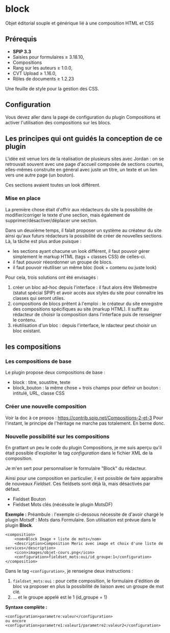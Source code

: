# block
Objet éditorial souple et générique lié à une composition HTML et CSS

## Prérequis
* **SPIP 3.3**
* Saisies pour formulaires ≥ 3.18.10,
* Compositions
* Rang sur les auteurs ≥ 1.0.0,
* CVT Upload ≥ 1.16.0, 
* Rôles de documents ≥ 1.2.23

Une feuille de style pour la gestion des CSS.

## Configuration
Vous devez aller dans la page de configuration du plugin Compositions et activer l'utilisation des compositions sur les blocs.

## Les principes qui ont guidés la conception de ce plugin
L'idée est venue lors de la réalisation de plusieurs sites avec Jordan : on se retrouvait souvent avec une page d'accueil composée de sections courtes, elles-mêmes construite en général avec juste un titre, un texte et un lien vers une autre page (un bouton).

Ces sections avaient toutes un look différent.

### Mise en place
La première  chose était d'offrir aux rédacteurs du site la possibilité de modifier/corriger le texte d'une section, mais également de supprimer/désactiver/déplacer une section.

Dans un deuxième temps, il falait proposer un système au créateur du site ainsi qu'aux futurs rédacteurs la possibilité de créer de nouvelles sections. Là, la tâche est plus ardue puisque :

* les sections ayant chacune un look différent, il faut pouvoir gérer simplement le markup HTML (tags + classes CSS) de celles-ci.
* il faut pouvoir réeordonner un groupe de blocs.
* il faut pouvoir réutiliser un même bloc (look + contenu ou juste look)

Pour cela, trois solutions ont été envisagés :
1. créer un bloc ad-hoc depuis l'interface : il faut alors être Webmestre (statut spécial SPIP) et avoir accès aux styles du site pour connaître les classes qui seront utiles.
2. compositions de blocs prêtent à l'emploi : le créateur du site enregistre des compositions spécifiques au site (markup HTML). Il suffit au rédacteur de choisir la composition dans l'interface puis de renseigner le contenu.
3. réutilisation d'un bloc : depuis l'interface, le rdacteur peut choisir un bloc existant. 

## les compositions
### Les compositions de base
Le plugin propose deux compositions de base :

* block : titre, soustitre, texte
* block_bouton : la même chose + trois champs pour définir un bouton :  intitulé, URL, classe CSS

### Créer une nouvelle composition
Voir la doc à ce propos : https://contrib.spip.net/Compositions-2-et-3
Pour l'instant, le principe de l'héritage ne marche pas totalement. En berne donc.

### Nouvelle possibilité sur les compositions
En grattant un peu le code du plugin Compositions, je me suis aperçu qu'il était possible d'exploiter le tag *configuration* dans le fichier XML de la composition.

Je m'en sert pour personnaliser le formulaire "Block" du rédacteur.

Ainsi pour une composition en particulier, il est possible de faire apparaître de nouveaux *Fieldset*.
Ces fieldsets sont déjà là, mais désactivés par défaut.


* Fieldset Bouton 
* Fieldset Mots clés (nécéssite le plugin MotsDF)

**Exemple :**
Préambule : l'exemple ci-dessous nécessite de d'avoir chargé le plugin Motsdf : Mots dans Formulaire.
Son utilisation est prévue dans le plugin **Block**.

```
<composition>
	<nom>Block Image + liste de mots</nom>
	<description>Composition Meric avec image et choix d'une liste de services</description>
	<icon>images/objet-cours.png</icon>
	<configuration>fieldset_mots:oui/id_groupe:1</configuration>
</composition>
```
Dans le tag `<configuration>`, je renseigne deux instructions :
1. `fieldset_mots:oui` : pour cette composition, le formulaire d'édition de bloc va proposer en plus la possibilité de liaison avec un groupe de mot clé.
2. … et le groupe appelé est le 1 (id_groupe = 1)

**Syntaxe complète :**
```
<configuration>parametre:valeur</configuration>
ou encore
<configuration>parametre1:valeur1/parametre2:valeur2</configuration>
```



